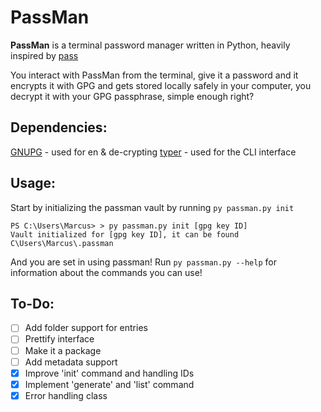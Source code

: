 # PassMan
**PassMan** is a terminal password manager written in Python, heavily inspired by [pass](https://www.passwordstore.org/)

You interact with PassMan from the terminal, give it a password and it encrypts it with GPG and gets stored locally safely in your computer, you decrypt it with your GPG passphrase, simple enough right?

## Dependencies:
[GNUPG](https://gnupg.org/download/index.html) - used for en & de-crypting
[typer](https://typer.tiangolo.com/) - used for the CLI interface

## Usage:
Start by initializing the passman vault by running `py passman.py init`
```
PS C:\Users\Marcus> > py passman.py init [gpg key ID]
Vault initialized for [gpg key ID], it can be found C\Users\Marcus\.passman
```

And you are set in using passman! Run `py passman.py --help` for information 
about the commands you can use!


## To-Do:
- [ ] Add folder support for entries
- [ ] Prettify interface
- [ ] Make it a package
- [ ] Add metadata support
- [x] Improve 'init' command and handling IDs
- [x] Implement 'generate' and 'list' command
- [x] Error handling class